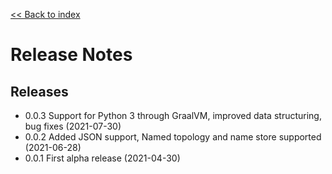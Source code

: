 [<< Back to index](index.md)

# Release Notes

## Releases

* 0.0.3 Support for Python 3 through GraalVM, improved data structuring, bug fixes (2021-07-30)
* 0.0.2 Added JSON support, Named topology and name store supported (2021-06-28)
* 0.0.1 First alpha release (2021-04-30)
